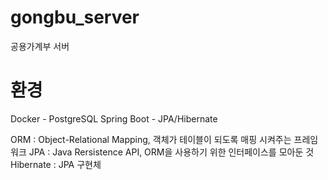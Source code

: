 # gongbu_server
공용가계부 서버

# 환경
Docker - PostgreSQL
Spring Boot - JPA/Hibernate

ORM : Object-Relational Mapping, 객체가 테이블이 되도록 매핑 시켜주는 프레임워크
JPA : Java Rersistence API, ORM을 사용하기 위한 인터페이스를 모아둔 것
Hibernate : JPA 구현체
